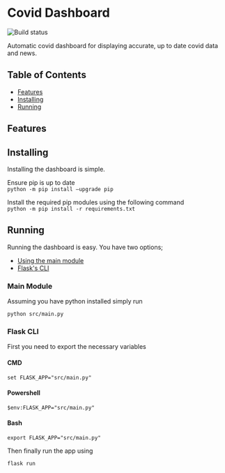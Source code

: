 # Covid Dashboard

![Build status](https://github.com/itselectroz/covid-dashboard-coursework/actions/workflows/python-test.yml/badge.svg)

Automatic covid dashboard for displaying accurate, up to date covid data and news.

## Table of Contents

 - [Features](#features)
 - [Installing](#installing)
 - [Running](#running)

## Features

## Installing

Installing the dashboard is simple.

Ensure pip is up to date  
`python -m pip install –upgrade pip`

Install the required pip modules using the following command  
`python -m pip install -r requirements.txt`

## Running

Running the dashboard is easy. You have two options;

- [Using the main module](#main_module)
- [Flask's CLI](#flask_cli)

### Main Module

Assuming you have python installed simply run

`python src/main.py`

### Flask CLI

First you need to export the necessary variables

#### CMD

`set FLASK_APP="src/main.py"`

#### Powershell

`$env:FLASK_APP="src/main.py"`

#### Bash

`export FLASK_APP="src/main.py"`

Then finally run the app using

`flask run`
